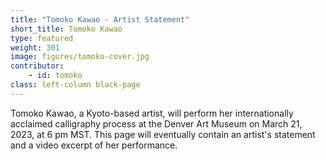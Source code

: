 ```yaml
---
title: "Tomoko Kawao - Artist Statement"
short_title: Tomoko Kawao
type: featured
weight: 301
image: figures/tomoko-cover.jpg
contributor:
    - id: tomoko
class: left-column black-page
---
```


Tomoko Kawao, a Kyoto-based artist, will perform her internationally acclaimed calligraphy process at the Denver Art Museum on March 21, 2023, at 6 pm MST. This page will eventually contain an artist's statement and a video excerpt of her performance. 